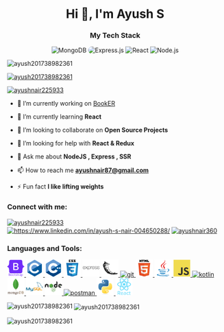 <h1 align="center">Hi 👋, I'm Ayush S</h1>
<h3 align="center">My Tech Stack</h3>
<p align="center">
  <img src="https://www.vectorlogo.zone/logos/mongodb/mongodb-ar21.svg" alt="MongoDB" height="150" width="200"/>
   <img src="https://img.shields.io/badge/Express.js-white?style=for-the-badge&logo=express&logoColor=black" alt="Express.js" height="120" width="200" style="border-radius: 15px;"/>
  <img src="https://www.vectorlogo.zone/logos/reactjs/reactjs-ar21.svg" alt="React" height="150" width="200"/>
  <img src="https://www.vectorlogo.zone/logos/nodejs/nodejs-ar21.svg" alt="Node.js" height="150" width="200"/>

<p align="left"> <img src="https://komarev.com/ghpvc/?username=ayush201738982361&label=Profile%20views&color=0e75b6&style=flat" alt="ayush201738982361" /> </p>

<p align="left"> <a href="https://github.com/ryo-ma/github-profile-trophy"><img src="https://github-profile-trophy.vercel.app/?username=ayush201738982361" alt="ayush201738982361" /></a> </p>

<p align="left"> <a href="https://twitter.com/ayushnair225933" target="blank"><img src="https://img.shields.io/twitter/follow/ayushnair225933?logo=twitter&style=for-the-badge" alt="ayushnair225933" /></a> </p>

- 🔭 I’m currently working on [BookER](https://github.com/Ayush201738982361/BookER.git)

- 🌱 I’m currently learning **React**

- 👯 I’m looking to collaborate on **Open Source Projects**

- 🤝 I’m looking for help with **React & Redux**

- 💬 Ask me about **NodeJS , Express , SSR**

- 📫 How to reach me **ayushnair87@gmail.com**

- ⚡ Fun fact **I like lifting weights**

<h3 align="left">Connect with me:</h3>
<p align="left">
<a href="https://twitter.com/ayushnair225933" target="blank"><img align="center" src="https://raw.githubusercontent.com/rahuldkjain/github-profile-readme-generator/master/src/images/icons/Social/twitter.svg" alt="ayushnair225933" height="30" width="40" /></a>
<a href="https://linkedin.com/in/https://www.linkedin.com/in/ayush-s-nair-004650288/" target="blank"><img align="center" src="https://raw.githubusercontent.com/rahuldkjain/github-profile-readme-generator/master/src/images/icons/Social/linked-in-alt.svg" alt="https://www.linkedin.com/in/ayush-s-nair-004650288/" height="30" width="40" /></a>
<a href="https://instagram.com/ayushnair360" target="blank"><img align="center" src="https://raw.githubusercontent.com/rahuldkjain/github-profile-readme-generator/master/src/images/icons/Social/instagram.svg" alt="ayushnair360" height="30" width="40" /></a>
</p>

<h3 align="left">Languages and Tools:</h3>
<p align="left"> 
  <a href="https://getbootstrap.com" target="_blank" rel="noreferrer"> 
    <img src="https://raw.githubusercontent.com/devicons/devicon/master/icons/bootstrap/bootstrap-plain-wordmark.svg" alt="bootstrap" width="40" height="40"/> 
  </a> 
  <a href="https://www.cprogramming.com/" target="_blank" rel="noreferrer"> 
    <img src="https://raw.githubusercontent.com/devicons/devicon/master/icons/c/c-original.svg" alt="c" width="40" height="40"/> 
  </a> 
  <a href="https://www.w3schools.com/cpp/" target="_blank" rel="noreferrer"> 
    <img src="https://raw.githubusercontent.com/devicons/devicon/master/icons/cplusplus/cplusplus-original.svg" alt="cplusplus" width="40" height="40"/> 
  </a> 
  <a href="https://www.w3schools.com/css/" target="_blank" rel="noreferrer"> 
    <img src="https://raw.githubusercontent.com/devicons/devicon/master/icons/css3/css3-original-wordmark.svg" alt="css3" width="40" height="40"/> 
  </a> 
  <a href="https://expressjs.com" target="_blank" rel="noreferrer"> 
    <img src="https://raw.githubusercontent.com/devicons/devicon/master/icons/express/express-original-wordmark.svg" alt="express" width="40" height="40"/> 
  </a> 
  <a href="https://flask.palletsprojects.com/" target="_blank" rel="noreferrer"> 
    <img src="https://raw.githubusercontent.com/devicons/devicon/master/icons/flask/flask-original.svg" alt="flask" width="40" height="40"/> 
  </a> 
  <a href="https://git-scm.com/" target="_blank" rel="noreferrer"> 
    <img src="https://www.vectorlogo.zone/logos/git-scm/git-scm-icon.svg" alt="git" width="40" height="40"/> 
  </a> 
  <a href="https://www.w3.org/html/" target="_blank" rel="noreferrer"> 
    <img src="https://raw.githubusercontent.com/devicons/devicon/master/icons/html5/html5-original-wordmark.svg" alt="html5" width="40" height="40"/> 
  </a> 
  <a href="https://www.java.com" target="_blank" rel="noreferrer"> 
    <img src="https://raw.githubusercontent.com/devicons/devicon/master/icons/java/java-original.svg" alt="java" width="40" height="40"/> 
  </a> 
  <a href="https://developer.mozilla.org/en-US/docs/Web/JavaScript" target="_blank" rel="noreferrer"> 
    <img src="https://raw.githubusercontent.com/devicons/devicon/master/icons/javascript/javascript-original.svg" alt="javascript" width="40" height="40"/> 
  </a> 
  <a href="https://kotlinlang.org" target="_blank" rel="noreferrer"> 
    <img src="https://www.vectorlogo.zone/logos/kotlinlang/kotlinlang-icon.svg" alt="kotlin" width="40" height="40"/> 
  </a> 
  <a href="https://www.mongodb.com/" target="_blank" rel="noreferrer"> 
    <img src="https://raw.githubusercontent.com/devicons/devicon/master/icons/mongodb/mongodb-original-wordmark.svg" alt="mongodb" width="40" height="40"/> 
  </a> 
  <a href="https://www.mysql.com/" target="_blank" rel="noreferrer"> 
    <img src="https://raw.githubusercontent.com/devicons/devicon/master/icons/mysql/mysql-original-wordmark.svg" alt="mysql" width="40" height="40"/> 
  </a> 
  <a href="https://nodejs.org" target="_blank" rel="noreferrer"> 
    <img src="https://raw.githubusercontent.com/devicons/devicon/master/icons/nodejs/nodejs-original-wordmark.svg" alt="nodejs" width="40" height="40"/> 
  </a> 
  <a href="https://postman.com" target="_blank" rel="noreferrer"> 
    <img src="https://www.vectorlogo.zone/logos/getpostman/getpostman-icon.svg" alt="postman" width="40" height="40"/> 
  </a> 
  <a href="https://www.python.org" target="_blank" rel="noreferrer"> 
    <img src="https://raw.githubusercontent.com/devicons/devicon/master/icons/python/python-original.svg" alt="python" width="40" height="40"/> 
  </a> 
  <a href="https://reactjs.org/" target="_blank" rel="noreferrer"> 
    <img src="https://raw.githubusercontent.com/devicons/devicon/master/icons/react/react-original-wordmark.svg" alt="react" width="40" height="40"/> 
  </a> 
</p>

<p><img align="left" src="https://github-readme-stats.vercel.app/api/top-langs?username=ayush201738982361&show_icons=true&locale=en&layout=compact" alt="ayush201738982361" /></p>

<p>&nbsp;<img align="center" src="https://github-readme-stats.vercel.app/api?username=ayush201738982361&show_icons=true&locale=en" alt="ayush201738982361" /></p>

<p><img align="center" src="https://github-readme-streak-stats.herokuapp.com/?user=ayush201738982361&" alt="ayush201738982361" /></p>
